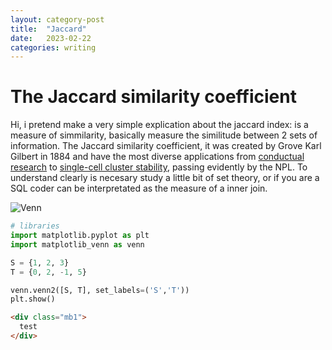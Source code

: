 ```yaml
---
layout: category-post
title:  "Jaccard"
date:   2023-02-22
categories: writing
---
```


# The Jaccard similarity coefficient

Hi, i pretend make a very simple explication about the jaccard index: is a measure of simmilarity, basically measure the similitude between 2 sets of information. The Jaccard similarity coefficient, it was created by Grove Karl Gilbert in 1884 and have the most diverse applications from [conductual research](https://basurafernando.github.io/papers/AnticipationCVPR21.pdf) to [single-cell cluster stability](https://pubmed.ncbi.nlm.nih.gov/33165513/), passing evidently by the NPL. To understand clearly is necesary study a little bit of set theory, or if you are a SQL coder can be interpretated as the measure of a inner join.

![Venn](https://github.com/devicemxl/devicemxl.github.io/blob/master/_posts/imgs/20232202jaccard.002.png?raw=true)


```python
# libraries
import matplotlib.pyplot as plt
import matplotlib_venn as venn
```

```python
S = {1, 2, 3}
T = {0, 2, -1, 5}
```

```python
venn.venn2([S, T], set_labels=('S','T'))
plt.show()
```

```html
<div class="mb1">
  test
</div>
```
